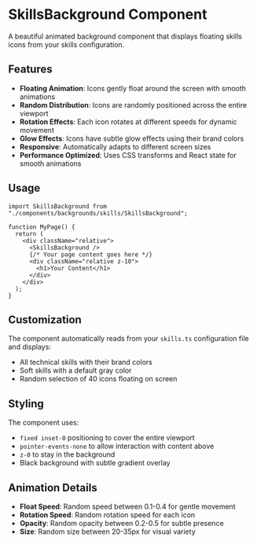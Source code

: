 # SkillsBackground Component

A beautiful animated background component that displays floating skills icons from your skills configuration.

## Features

- **Floating Animation**: Icons gently float around the screen with smooth animations
- **Random Distribution**: Icons are randomly positioned across the entire viewport
- **Rotation Effects**: Each icon rotates at different speeds for dynamic movement
- **Glow Effects**: Icons have subtle glow effects using their brand colors
- **Responsive**: Automatically adapts to different screen sizes
- **Performance Optimized**: Uses CSS transforms and React state for smooth animations

## Usage

```tsx
import SkillsBackground from "./components/backgrounds/skills/SkillsBackground";

function MyPage() {
  return (
    <div className="relative">
      <SkillsBackground />
      {/* Your page content goes here */}
      <div className="relative z-10">
        <h1>Your Content</h1>
      </div>
    </div>
  );
}
```

## Customization

The component automatically reads from your `skills.ts` configuration file and displays:

- All technical skills with their brand colors
- Soft skills with a default gray color
- Random selection of 40 icons floating on screen

## Styling

The component uses:

- `fixed inset-0` positioning to cover the entire viewport
- `pointer-events-none` to allow interaction with content above
- `z-0` to stay in the background
- Black background with subtle gradient overlay

## Animation Details

- **Float Speed**: Random speed between 0.1-0.4 for gentle movement
- **Rotation Speed**: Random rotation speed for each icon
- **Opacity**: Random opacity between 0.2-0.5 for subtle presence
- **Size**: Random size between 20-35px for visual variety
